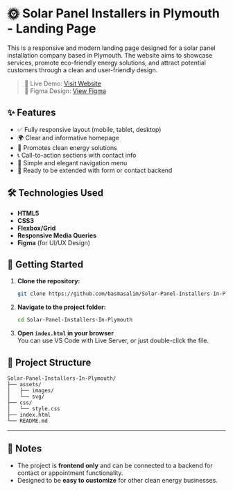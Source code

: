 # 🌞 Solar Panel Installers in Plymouth - Landing Page

This is a responsive and modern landing page designed for a solar panel installation company based in Plymouth. The website aims to showcase services, promote eco-friendly energy solutions, and attract potential customers through a clean and user-friendly design.

> 🎯 Live Demo: [Visit Website](https://basmasalim.github.io/Solar-Panel-Installers-In-Plymouth/)  
> 🎨 Figma Design: [View Figma](https://www.figma.com/design/xlESOD0VgwJNtIIe35nQ9Y/Landing-page-for-Solar-comapny--Community-?node-id=1-2&t=BYbS9Q8J7TRv8jNt-0)


## ✨ Features

- ✅ Fully responsive layout (mobile, tablet, desktop)
- 🌍 Clear and informative homepage
- 🔋 Promotes clean energy solutions
- 📞 Call-to-action sections with contact info
- 🎯 Simple and elegant navigation menu
- 💬 Ready to be extended with form or contact backend



## 🛠️ Technologies Used

- **HTML5**
- **CSS3**
- **Flexbox/Grid**
- **Responsive Media Queries**
- **Figma** (for UI/UX Design)



## 🚀 Getting Started

1. **Clone the repository:**
   ```bash
   git clone https://github.com/basmasalim/Solar-Panel-Installers-In-Plymouth.git
   ```

2. **Navigate to the project folder:**
   ```bash
   cd Solar-Panel-Installers-In-Plymouth
   ```

3. **Open `index.html` in your browser**  
   You can use VS Code with Live Server, or just double-click the file.



## 📂 Project Structure

```
Solar-Panel-Installers-In-Plymouth/
├── assets/
│   ├── images/
│   └── svg/
├── css/
│   └── style.css
├── index.html
└── README.md
```
---

## 📌 Notes

- The project is **frontend only** and can be connected to a backend for contact or appointment functionality.
- Designed to be **easy to customize** for other clean energy businesses.
